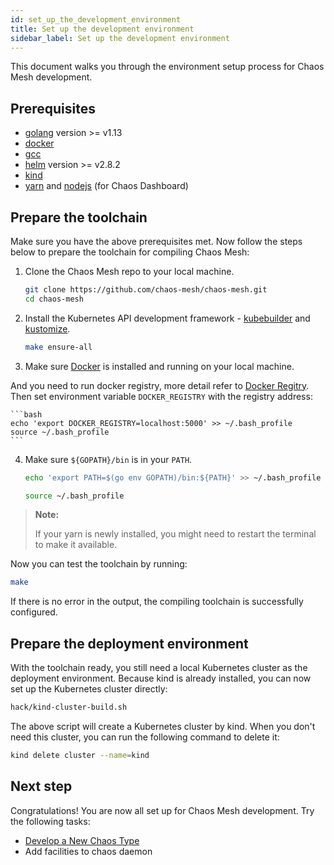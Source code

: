 ```yaml
---
id: set_up_the_development_environment 
title: Set up the development environment
sidebar_label: Set up the development environment
---
```


This document walks you through the environment setup process for Chaos Mesh development.

## Prerequisites

- [golang](https://golang.org/dl/) version >= v1.13
- [docker](https://www.docker.com/)
- [gcc](https://gcc.gnu.org/)
- [helm](https://helm.sh/) version >= v2.8.2
- [kind](https://github.com/kubernetes-sigs/kind)
- [yarn](https://yarnpkg.com/lang/en/) and [nodejs](https://nodejs.org/en/) (for Chaos Dashboard)

## Prepare the toolchain

Make sure you have the above prerequisites met. Now follow the steps below to prepare the toolchain for compiling Chaos Mesh:

1. Clone the Chaos Mesh repo to your local machine.

    ```bash
    git clone https://github.com/chaos-mesh/chaos-mesh.git
    cd chaos-mesh
    ```

2. Install the Kubernetes API development framework - [kubebuilder](https://github.com/kubernetes-sigs/kubebuilder) and [kustomize](https://github.com/kubernetes-sigs/kustomize).

    ```bash
    make ensure-all
    ```

3. Make sure [Docker](https://docs.docker.com/install/) is installed and running on your local machine.

And you need to run docker registry, more detail refer to [Docker Regitry](https://docs.docker.com/registry/). Then set environment variable `DOCKER_REGISTRY` with the registry address:

    ```bash
    echo 'export DOCKER_REGISTRY=localhost:5000' >> ~/.bash_profile
    source ~/.bash_profile
    ```

4. Make sure `${GOPATH}/bin` is in your `PATH`.

    ```bash
    echo 'export PATH=$(go env GOPATH)/bin:${PATH}' >> ~/.bash_profile
    ```

    ```bash
    source ~/.bash_profile
    ```

> **Note:**
>
> If your yarn is newly installed, you might need to restart the terminal to make it available.

Now you can test the toolchain by running:

```bash
make
```

If there is no error in the output, the compiling toolchain is successfully configured.

## Prepare the deployment environment

With the toolchain ready, you still need a local Kubernetes cluster as the deployment environment. Because kind is already installed, you can now set up the Kubernetes cluster directly:

```bash
hack/kind-cluster-build.sh
```

The above script will create a Kubernetes cluster by kind. When you don't need this cluster, you can run the following command to delete it:

```bash
kind delete cluster --name=kind
```

## Next step

Congratulations! You are now all set up for Chaos Mesh development. Try the following tasks:

- [Develop a New Chaos Type](dev_hello_world.md)
- Add facilities to chaos daemon
